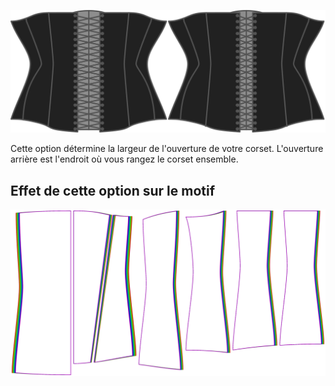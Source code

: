 ![L'option d'ouverture du dos sur Cathrin](./backopening.svg)

Cette option détermine la largeur de l'ouverture de votre corset. L'ouverture arrière est l'endroit où vous rangez le corset ensemble.


## Effet de cette option sur le motif
![Cette image montre l'effet de cette option en superposant plusieurs variantes qui ont une valeur différente pour cette option](cathrin_backopening_sample.svg "Effet de cette option sur le motif")